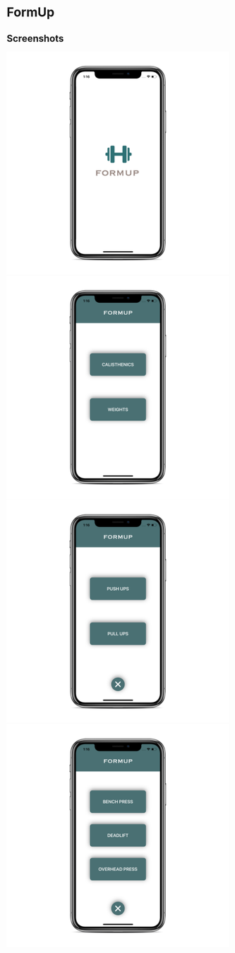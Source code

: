 # FormUp

## Screenshots
<img src="https://github.com/kritinsinghal/formup/blob/master/Images/Simulator%20Screen%20Shot%20-%20iPhone%20X%20-%202019-05-21%20at%2013.16.11_iphonexspacegrey_portrait.png" width="530">  <img src="https://github.com/kritinsinghal/formup/blob/master/Images/Simulator%20Screen%20Shot%20-%20iPhone%20X%20-%202019-05-21%20at%2013.16.37_iphonexspacegrey_portrait.png" width="530"> 
<img src="https://github.com/kritinsinghal/formup/blob/master/Images/Simulator%20Screen%20Shot%20-%20iPhone%20X%20-%202019-05-21%20at%2013.16.42_iphonexspacegrey_portrait.png" width="530">                       <img src="https://github.com/kritinsinghal/formup/blob/master/Images/Simulator%20Screen%20Shot%20-%20iPhone%20X%20-%202019-05-21%20at%2013.16.46_iphonexspacegrey_portrait.png" width="530"> 
